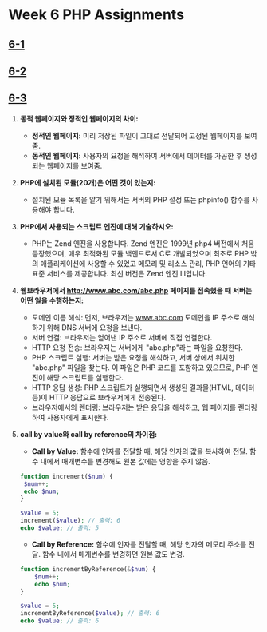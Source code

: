 # Week 6 PHP Assignments

## [6-1](http://webprogram.dothome.co.kr/1113/6-1.php)

## [6-2](http://webprogram.dothome.co.kr/1113/6-2.php)

## [6-3](http://webprogram.dothome.co.kr/1113/6-3.php)

1. **동적 웹페이지와 정적인 웹페이지의 차이:**
   - **정적인 웹페이지:** 미리 저장된 파일이 그대로 전달되어 고정된 웹페이지를 보여줌.
   - **동적인 웹페이지:** 사용자의 요청을 해석하여 서버에서 데이터를 가공한 후 생성되는 웹페이지를 보여줌.

2. **PHP에 설치된 모듈(20개)은 어떤 것이 있는지:**  
   - 설치된 모듈 목록을 알기 위해서는 서버의 PHP 설정 또는 phpinfo() 함수를 사용해야 합니다.

3. **PHP에서 사용되는 스크립트 엔진에 대해 기술하시오:**  
   - PHP는 Zend 엔진을 사용합니다. Zend 엔진은 1999년 php4 버전에서 처음 등장했으며, 매우 최적화된 모듈 백엔드로서 C로 개발되었으며 최초로 PHP 밖의 애플리케이션에 사용할 수 있었고 메모리 및 리소스 관리, PHP 언어의 기타 표준 서비스를 제공합니다. 최신 버전은 Zend 엔진 III입니다.

4. **웹브라우저에서 http://www.abc.com/abc.php 페이지를 접속했을 때 서버는 어떤 일을 수행하는지:**
   - 도메인 이름 해석: 먼저, 브라우저는 www.abc.com 도메인을 IP 주소로 해석하기 위해 DNS 서버에 요청을 보낸다.
   - 서버 연결: 브라우저는 얻어낸 IP 주소로 서버에 직접 연결한다.
   - HTTP 요청 전송: 브라우저는 서버에게 "abc.php"라는 파일을 요청한다.
   - PHP 스크립트 실행: 서버는 받은 요청을 해석하고, 서버 상에서 위치한 "abc.php" 파일을 찾는다. 이 파일은 PHP 코드를 포함하고 있으므로, PHP 엔진이 해당 스크립트를 실행한다.
   - HTTP 응답 생성: PHP 스크립트가 실행되면서 생성된 결과물(HTML, 데이터 등)이 HTTP 응답으로 브라우저에게 전송된다.
   - 브라우저에서의 렌더링: 브라우저는 받은 응답을 해석하고, 웹 페이지를 렌더링하여 사용자에게 표시한다.

5. **call by value와 call by reference의 차이점:**
   - **Call by Value:** 함수에 인자를 전달할 때, 해당 인자의 값을 복사하여 전달. 함수 내에서 매개변수를 변경해도 원본 값에는 영향을 주지 않음.
   ```php
   function increment($num) {
    $num++;
    echo $num;
   }

   $value = 5;
   increment($value); // 출력: 6
   echo $value; // 출력: 5
   ```     
   - **Call by Reference:** 함수에 인자를 전달할 때, 해당 인자의 메모리 주소를 전달. 함수 내에서 매개변수를 변경하면 원본 값도 변경.
   ```php
   function incrementByReference(&$num) {
       $num++;
       echo $num;
   }

   $value = 5;
   incrementByReference($value); // 출력: 6
   echo $value; // 출력: 6
   ```

